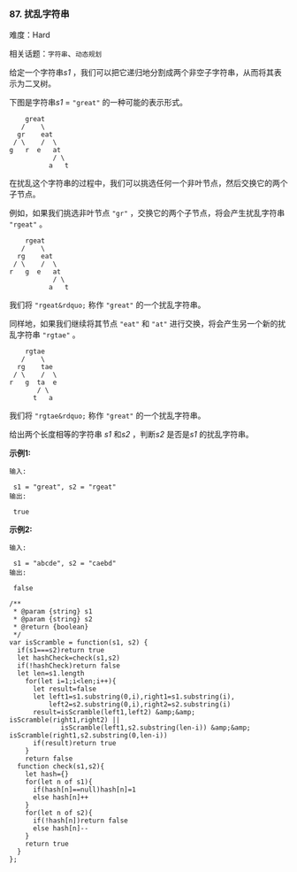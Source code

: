 ### 87. 扰乱字符串

难度：Hard

相关话题：`字符串`、`动态规划`

给定一个字符串*s1* ，我们可以把它递归地分割成两个非空子字符串，从而将其表示为二叉树。



下图是字符串*s1* = `"great"` 的一种可能的表示形式。





```
    great
   /    \
  gr    eat
 / \    /  \
g   r  e   at
           / \
          a   t

```


在扰乱这个字符串的过程中，我们可以挑选任何一个非叶节点，然后交换它的两个子节点。



例如，如果我们挑选非叶节点 `"gr"` ，交换它的两个子节点，将会产生扰乱字符串 `"rgeat"` 。





```
    rgeat
   /    \
  rg    eat
 / \    /  \
r   g  e   at
           / \
          a   t

```


我们将 `"rgeat&rdquo;` 称作 `"great"` 的一个扰乱字符串。



同样地，如果我们继续将其节点 `"eat"` 和 `"at"` 进行交换，将会产生另一个新的扰乱字符串 `"rgtae"` 。





```
    rgtae
   /    \
  rg    tae
 / \    /  \
r   g  ta  e
       / \
      t   a

```


我们将 `"rgtae&rdquo;` 称作 `"great"` 的一个扰乱字符串。



给出两个长度相等的字符串 *s1* 和*s2* ，判断*s2* 是否是*s1* 的扰乱字符串。



**示例1:** 





```
输入:

 s1 = "great", s2 = "rgeat"
输出:

 true

```


**示例2:** 





```
输入:

 s1 = "abcde", s2 = "caebd"
输出:

 false
```



```
/**
 * @param {string} s1
 * @param {string} s2
 * @return {boolean}
 */
var isScramble = function(s1, s2) {
  if(s1===s2)return true
  let hashCheck=check(s1,s2)
  if(!hashCheck)return false
  let len=s1.length
    for(let i=1;i<len;i++){
      let result=false
      let left1=s1.substring(0,i),right1=s1.substring(i),
          left2=s2.substring(0,i),right2=s2.substring(i)
      result=isScramble(left1,left2) &amp;&amp; isScramble(right1,right2) || 
             isScramble(left1,s2.substring(len-i)) &amp;&amp; isScramble(right1,s2.substring(0,len-i))
      if(result)return true
    }
    return false
  function check(s1,s2){
    let hash={}
    for(let n of s1){
      if(hash[n]==null)hash[n]=1
      else hash[n]++
    }
    for(let n of s2){
      if(!hash[n])return false
      else hash[n]--
    }
    return true
  }
};



```

